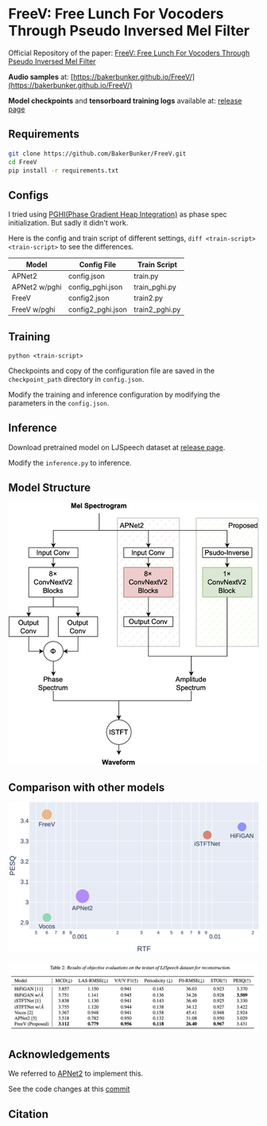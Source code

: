 # FreeV: Free Lunch For Vocoders Through Pseudo Inversed Mel Filter

Official Repository of the paper: [FreeV: Free Lunch For Vocoders Through Pseudo Inversed Mel Filter]()

**Audio samples** at: [https://bakerbunker.github.io/FreeV/](https://bakerbunker.github.io/FreeV/)

**Model checkpoints** and **tensorboard training logs** available at: [release page](https://github.com/BakerBunker/FreeV/release)

## Requirements
```bash
git clone https://github.com/BakerBunker/FreeV.git
cd FreeV
pip install -r requirements.txt
```

## Configs

I tried using [PGHI(Phase Gradient Heap Integration)](https://ieeexplore.ieee.org/stamp/stamp.jsp?arnumber=7890450) as phase spec initialization. But sadly it didn't work.

Here is the config and train script of different settings, `diff <train-script> <train-script>` to see the differences.

| Model | Config File | Train Script | 
| --- | ---| ---|
|APNet2|config.json|train.py|
|APNet2 w/pghi|config_pghi.json|train_pghi.py|
|FreeV | config2.json|train2.py|
|FreeV w/pghi| config2_pghi.json|train2_pghi.py|

## Training
```
python <train-script>
```
Checkpoints and copy of the configuration file are saved in the `checkpoint_path` directory in `config.json`.

Modify the training and inference configuration by modifying the parameters in the `config.json`.

## Inference
Download pretrained model on LJSpeech dataset at [release page](https://github.com/BakerBunker/FreeV/release).

Modify the `inference.py` to inference.


## Model Structure
![model](./figure/overall.png)

## Comparison with other models
![compare](./figure/compare.png)

![compare_table](./figure/compare_table.png)

## Acknowledgements
We referred to [APNet2](https://github.com/redmist328/APNet2) to implement this.

See the code changes at this [commit](https://github.com/BakerBunker/FreeV/commit/95e1e5cb3fe2b0360a30f39167e3e3ffd8097980)

## Citation
```

```
